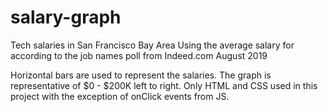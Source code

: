 # salary-graph
Tech salaries in San Francisco Bay Area
Using the average salary for according to the job names
poll from Indeed.com
August 2019

Horizontal bars are used to represent the salaries. The graph is representative of $0 - $200K left to right. 
Only HTML and CSS used in this project with the exception of onClick events from JS.
